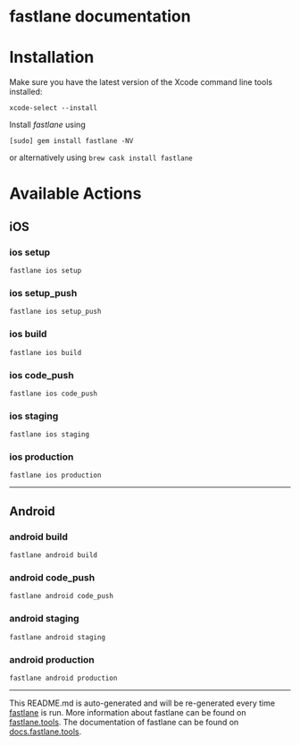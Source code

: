 fastlane documentation
================
# Installation

Make sure you have the latest version of the Xcode command line tools installed:

```
xcode-select --install
```

Install _fastlane_ using
```
[sudo] gem install fastlane -NV
```
or alternatively using `brew cask install fastlane`

# Available Actions
## iOS
### ios setup
```
fastlane ios setup
```

### ios setup_push
```
fastlane ios setup_push
```

### ios build
```
fastlane ios build
```

### ios code_push
```
fastlane ios code_push
```

### ios staging
```
fastlane ios staging
```

### ios production
```
fastlane ios production
```


----

## Android
### android build
```
fastlane android build
```

### android code_push
```
fastlane android code_push
```

### android staging
```
fastlane android staging
```

### android production
```
fastlane android production
```


----

This README.md is auto-generated and will be re-generated every time [fastlane](https://fastlane.tools) is run.
More information about fastlane can be found on [fastlane.tools](https://fastlane.tools).
The documentation of fastlane can be found on [docs.fastlane.tools](https://docs.fastlane.tools).
